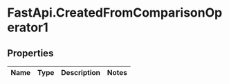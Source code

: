 # FastApi.CreatedFromComparisonOperator1

## Properties
Name | Type | Description | Notes
------------ | ------------- | ------------- | -------------
